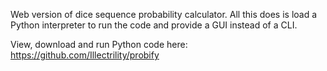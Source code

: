 Web version of dice sequence probability calculator. All this does is load a Python interpreter to run the code and provide a GUI instead of a CLI.

View, download and run Python code here: https://github.com/Illectrility/probify
